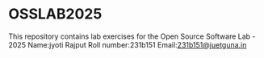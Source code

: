 # OSSLAB2025
This repository contains lab exercises for the Open Source Software Lab - 2025
Name:jyoti Rajput
Roll number:231b151
Email:231b151@juetguna.in
